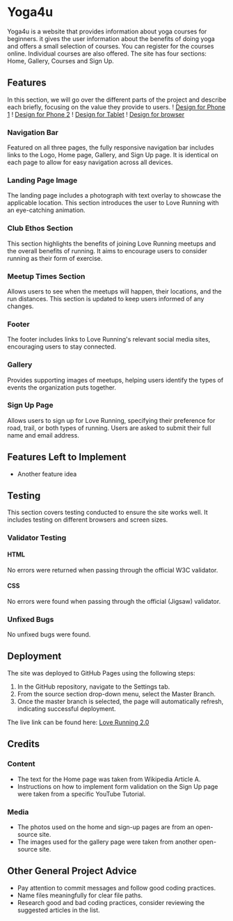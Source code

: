 # Yoga4u

Yoga4u is a website that provides information about yoga courses for beginners. it gives the user information about the benefits of doing yoga and offers a small selection of courses. You can register for the courses online. Individual courses are also offered. The site has four sections: Home, Gallery, Courses and Sign Up.

## Features

In this section, we will go over the different parts of the project and describe each briefly, focusing on the value they provide to users.
! [Design for Phone 1](assets/images/handy-home.png)
! [Design for Phone 2](assets/images/handy-rest.png)
! [Design for Tablet](assets/images/ipad.png)
! [Design for browser](assets/images/browser.png)

### Navigation Bar

Featured on all three pages, the fully responsive navigation bar includes links to the Logo, Home page, Gallery, and Sign Up page. It is identical on each page to allow for easy navigation across all devices.

### Landing Page Image

The landing page includes a photograph with text overlay to showcase the applicable location. This section introduces the user to Love Running with an eye-catching animation.

### Club Ethos Section

This section highlights the benefits of joining Love Running meetups and the overall benefits of running. It aims to encourage users to consider running as their form of exercise.

### Meetup Times Section

Allows users to see when the meetups will happen, their locations, and the run distances. This section is updated to keep users informed of any changes.

### Footer

The footer includes links to Love Running's relevant social media sites, encouraging users to stay connected.

### Gallery

Provides supporting images of meetups, helping users identify the types of events the organization puts together.

### Sign Up Page

Allows users to sign up for Love Running, specifying their preference for road, trail, or both types of running. Users are asked to submit their full name and email address.

## Features Left to Implement

- Another feature idea

## Testing

This section covers testing conducted to ensure the site works well. It includes testing on different browsers and screen sizes.

### Validator Testing

#### HTML

No errors were returned when passing through the official W3C validator.

#### CSS

No errors were found when passing through the official (Jigsaw) validator.

### Unfixed Bugs

No unfixed bugs were found.

## Deployment

The site was deployed to GitHub Pages using the following steps:

1. In the GitHub repository, navigate to the Settings tab.
2. From the source section drop-down menu, select the Master Branch.
3. Once the master branch is selected, the page will automatically refresh, indicating successful deployment.

The live link can be found here: [Love Running 2.0](https://code-institute-org.github.io/love-running-2.0/index.html)

## Credits

### Content

- The text for the Home page was taken from Wikipedia Article A.
- Instructions on how to implement form validation on the Sign Up page were taken from a specific YouTube Tutorial.

### Media

- The photos used on the home and sign-up pages are from an open-source site.
- The images used for the gallery page were taken from another open-source site.

## Other General Project Advice

- Pay attention to commit messages and follow good coding practices.
- Name files meaningfully for clear file paths.
- Research good and bad coding practices, consider reviewing the suggested articles in the list.
